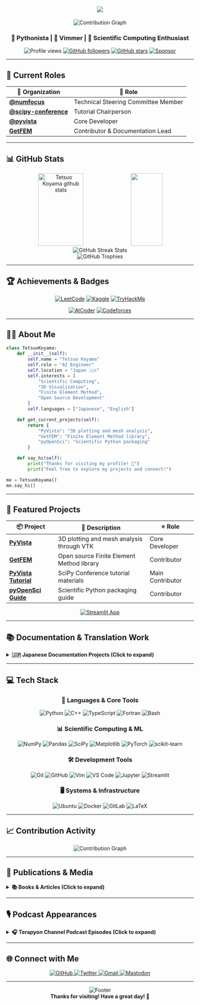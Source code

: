 <h1 align="center">
  <img src="https://readme-typing-svg.herokuapp.com/?font=Righteous&size=35&center=true&vCenter=true&width=500&height=70&duration=4000&lines=Hello+There!+👋;+I'm+Tetsuo+Koyama!;+Welcome+to+my+GitHub!;&color=F77B00">
</h1>

<div align="center">
  <img src="https://kusa-image.deno.dev/?user=tkoyama010" alt="Contribution Graph">
</div>

<h3 align="center">🐍 Pythonista | 📝 Vimmer | 🔬 Scientific Computing Enthusiast</h3>

<p align="center">
  <img src="https://komarev.com/ghpvc/?username=tkoyama010&color=blueviolet&style=flat-square" alt="Profile views">
  <a href="https://github.com/tkoyama010"><img src="https://img.shields.io/github/followers/tkoyama010?label=Followers&style=flat-square&color=blue" alt="GitHub followers"></a>
  <a href="https://github.com/tkoyama010/tkoyama010"><img src="https://img.shields.io/github/stars/tkoyama010/tkoyama010?style=flat-square&color=yellow" alt="GitHub stars"></a>
  <a href="https://github.com/sponsors/tkoyama010"><img src="https://img.shields.io/badge/Sponsor-💗-red?style=flat-square" alt="Sponsor"></a>
</p>

---

## 🎯 Current Roles

<div align="center">

| 🏢 Organization                                              | 👤 Role                             |
| ------------------------------------------------------------ | ----------------------------------- |
| **[@numfocus](https://github.com/numfocus)**                 | Technical Steering Committee Member |
| **[@scipy-conference](https://github.com/scipy-conference)** | Tutorial Chairperson                |
| **[@pyvista](https://github.com/pyvista)**                   | Core Developer                      |
| **[GetFEM](https://github.com/getfem-doc/getfem)**           | Contributor & Documentation Lead    |

</div>

---

## 📊 GitHub Stats

<div align="center">
  <img width="49%" height="195px" src="https://github-readme-stats.vercel.app/api?username=tkoyama010&show_icons=true&count_private=true&hide_border=true&title_color=F77B00&icon_color=F77B00&text_color=c9d1d9&bg_color=0d1117" alt="Tetsuo Koyama github stats" />
  <img width="41%" height="195px" src="https://github-readme-stats.vercel.app/api/top-langs/?username=tkoyama010&layout=compact&hide_border=true&title_color=F77B00&text_color=c9d1d9&bg_color=0d1117" />
</div>

<div align="center">
  <img src="https://github-readme-streak-stats.herokuapp.com/?user=tkoyama010&theme=dark&hide_border=true&stroke=F77B00&ring=F77B00&fire=F77B00&currStreakLabel=F77B00" alt="GitHub Streak Stats">
</div>

<div align="center">
  <img src="https://github-profile-trophy.vercel.app/?username=tkoyama010&theme=discord&no-frame=true&no-bg=true&column=7" alt="GitHub Trophies">
</div>

---

## 🏆 Achievements & Badges

<p align="center">
  <a href="https://leetcode.com/tkoyama010/"><img src="https://img.shields.io/badge/dynamic/json?style=for-the-badge&labelColor=black&color=%23ffa116&label=LeetCode&query=solvedOverTotal&url=https%3A%2F%2Fleetcode-badge.vercel.app%2Fapi%2Fusers%2Ftkoyama010&logo=leetcode&logoColor=yellow" alt="LeetCode"></a>
  <a href="https://www.kaggle.com/tkoyama010"><img src="https://img.shields.io/badge/Kaggle-tkoyama010-20BEFF?logo=kaggle&logoColor=white&style=for-the-badge" alt="Kaggle"></a>
  <a href="https://tryhackme.com/r/p/tkoyama010"><img src="https://img.shields.io/badge/TryHackMe-tkoyama010-212C42?logo=tryhackme&logoColor=white&style=for-the-badge" alt="TryHackMe"></a>
</p>

<p align="center">
  <a href="https://atcoder.jp/users/tkoyama010"><img src="https://img.shields.io/endpoint?style=for-the-badge&url=https%3A%2F%2Fatcoder-badges.now.sh%2Fapi%2Fatcoder%2Fjson%2Ftkoyama010" alt="AtCoder"></a>
  <a href="https://codeforces.com/profile/tkoyama010"><img src="https://img.shields.io/endpoint?style=for-the-badge&url=https%3A%2F%2Fatcoder-badges.now.sh%2Fapi%2Fcodeforces%2Fjson%2Ftkoyama010" alt="Codeforces"></a>
</p>

---

## 👨‍💻 About Me

```python
class TetsuoKoyama:
    def __init__(self):
        self.name = "Tetsuo Koyama"
        self.role = "AI Engineer"
        self.location = "Japan 🇯🇵"
        self.interests = [
            "Scientific Computing",
            "3D Visualization",
            "Finite Element Method",
            "Open Source Development"
        ]
        self.languages = ["Japanese", "English"]

    def get_current_projects(self):
        return {
            "PyVista": "3D plotting and mesh analysis",
            "GetFEM": "Finite Element Method library",
            "pyOpenSci": "Scientific Python packaging"
        }

    def say_hi(self):
        print("Thanks for visiting my profile! 🎉")
        print("Feel free to explore my projects and connect!")

me = TetsuoKoyama()
me.say_hi()
```

---

## 🚀 Featured Projects

<div align="center">

| 📦 Project                                                               | 📝 Description                            | ⭐ Role          |
| ------------------------------------------------------------------------ | ----------------------------------------- | ---------------- |
| [**PyVista**](https://github.com/pyvista/pyvista)                        | 3D plotting and mesh analysis through VTK | Core Developer   |
| [**GetFEM**](https://github.com/getfem-doc/getfem)                       | Open source Finite Element Method library | Contributor      |
| [**PyVista Tutorial**](https://github.com/pyvista/pyvista-tutorial)      | SciPy Conference tutorial materials       | Main Contributor |
| [**pyOpenSci Guide**](https://github.com/pyOpenSci/python-package-guide) | Scientific Python packaging guide         | Contributor      |

</div>

<p align="center">
  <a href="https://tkoyama010.streamlit.app/">
    <img alt="Streamlit App" src="https://img.shields.io/badge/Streamlit-App-FF4B4B?style=for-the-badge&logo=streamlit&logoColor=white" />
  </a>
</p>

---

## 📚 Documentation & Translation Work

<details>
<summary><b>🇯🇵 Japanese Documentation Projects (Click to expand)</b></summary>

I'm passionate about making technical documentation accessible to Japanese speakers:

- 📘 [PyVista日本語ドキュメント](https://pyvista.github.io/pyvista-docs-dev-ja/)
- 📗 [GetFEM日本語ドキュメント](https://getfem.readthedocs.io/ja/latest/)
- 📙 [Mayavi日本語ドキュメント](https://mayavi-ja.readthedocs.io/ja/latest/)
- 📕 [tvtk日本語ドキュメント](https://tvtk.readthedocs.io/ja/latest)

</details>

---

## 💻 Tech Stack

<div align="center">

### 🔧 Languages & Core Tools

<p>
  <img src="https://img.shields.io/badge/Python-3776AB?style=for-the-badge&logo=python&logoColor=white" alt="Python">
  <img src="https://img.shields.io/badge/C%2B%2B-00599C?style=for-the-badge&logo=c%2B%2B&logoColor=white" alt="C++">
  <img src="https://img.shields.io/badge/TypeScript-007ACC?style=for-the-badge&logo=typescript&logoColor=white" alt="TypeScript">
  <img src="https://img.shields.io/badge/Fortran-734F96?style=for-the-badge&logo=fortran&logoColor=white" alt="Fortran">
  <img src="https://img.shields.io/badge/Bash-4EAA25?style=for-the-badge&logo=gnu-bash&logoColor=white" alt="Bash">
</p>

### 📊 Scientific Computing & ML

<p>
  <img src="https://img.shields.io/badge/NumPy-013243?style=for-the-badge&logo=numpy&logoColor=white" alt="NumPy">
  <img src="https://img.shields.io/badge/Pandas-150458?style=for-the-badge&logo=pandas&logoColor=white" alt="Pandas">
  <img src="https://img.shields.io/badge/SciPy-8CAAE6?style=for-the-badge&logo=scipy&logoColor=white" alt="SciPy">
  <img src="https://img.shields.io/badge/Matplotlib-11557c?style=for-the-badge&logo=plotly&logoColor=white" alt="Matplotlib">
  <img src="https://img.shields.io/badge/PyTorch-EE4C2C?style=for-the-badge&logo=pytorch&logoColor=white" alt="PyTorch">
  <img src="https://img.shields.io/badge/scikit--learn-F7931E?style=for-the-badge&logo=scikit-learn&logoColor=white" alt="scikit-learn">
</p>

### 🛠️ Development Tools

<p>
  <img src="https://img.shields.io/badge/Git-F05032?style=for-the-badge&logo=git&logoColor=white" alt="Git">
  <img src="https://img.shields.io/badge/GitHub-181717?style=for-the-badge&logo=github&logoColor=white" alt="GitHub">
  <img src="https://img.shields.io/badge/Vim-019733?style=for-the-badge&logo=vim&logoColor=white" alt="Vim">
  <img src="https://img.shields.io/badge/VS_Code-007ACC?style=for-the-badge&logo=visual-studio-code&logoColor=white" alt="VS Code">
  <img src="https://img.shields.io/badge/Jupyter-F37626?style=for-the-badge&logo=jupyter&logoColor=white" alt="Jupyter">
  <img src="https://img.shields.io/badge/Streamlit-FF4B4B?style=for-the-badge&logo=streamlit&logoColor=white" alt="Streamlit">
</p>

### 🖥️ Systems & Infrastructure

<p>
  <img src="https://img.shields.io/badge/Ubuntu-E95420?style=for-the-badge&logo=ubuntu&logoColor=white" alt="Ubuntu">
  <img src="https://img.shields.io/badge/Docker-2496ED?style=for-the-badge&logo=docker&logoColor=white" alt="Docker">
  <img src="https://img.shields.io/badge/GitLab-FCA121?style=for-the-badge&logo=gitlab&logoColor=white" alt="GitLab">
  <img src="https://img.shields.io/badge/LaTeX-008080?style=for-the-badge&logo=latex&logoColor=white" alt="LaTeX">
</p>

</div>

---

## 📈 Contribution Activity

<div align="center">
  <img src="https://github-readme-activity-graph.vercel.app/graph?username=tkoyama010&theme=react-dark&hide_border=true&area=true&custom_title=Contribution%20Graph" alt="Contribution Graph">
</div>

---

## 📖 Publications & Media

<details>
<summary><b>📚 Books & Articles (Click to expand)</b></summary>

### 📰 Conference Reports

- [SciPy 2025 カンファレンスレポート](https://tech.akariinc.co.jp/entry/2025/07/24/190000)
- [SciPy 2024 カンファレンスレポート](https://gihyo.jp/article/2024/08/scipy2024)
- [SciPy 2023 カンファレンスレポート](https://gihyo.jp/article/2023/08/scipy2023)
- [SciPy 2022 カンファレンスレポート](https://gihyo.jp/article/2022/09/scipy2022)

### 📗 Books

- [Pythonによる有限要素法 実装ノート](https://www.amazon.co.jp/dp/B09SPMYZN4)

### 🎤 Featured Talk

- [注目セッション「Introduction to FEM Analysis with Python」― PyConJP 2019](https://gihyo.jp/news/report/01/pyconjp2019/0001#sec6)

### 📚 Academic Publications

- [Google Scholar Profile](https://scholar.google.co.jp/citations?user=GJ0Mv00AAAAJ)

</details>

---

## 🎙️ Podcast Appearances

<details>
<summary><b>🎧 Terapyon Channel Podcast Episodes (Click to expand)</b></summary>

- [#97 SciPy con 2024参加の話をじっくりと聞く](https://podcast.terapyon.net/episodes/0106.html)
- [#82 OSSを仕事にをキーワードにHugging Faceや周辺のPython UIフレームワークについて語る](https://podcast.terapyon.net/episodes/0091.html)
- [#79 SciPy con参加とOSSプロジェクトの話](https://podcast.terapyon.net/episodes/0088.html)
- [#63 SciPy con参加と PyVistaの話を深く聞く](https://podcast.terapyon.net/episodes/0072.html)

</details>

---

## 🌐 Connect with Me

<div align="center">

  <a href="https://github.com/tkoyama010">
    <img src="https://img.shields.io/badge/GitHub-100000?style=for-the-badge&logo=github&logoColor=white" alt="GitHub">
  </a>
  <a href="https://twitter.com/tkoyama010">
    <img src="https://img.shields.io/badge/Twitter-1DA1F2?style=for-the-badge&logo=twitter&logoColor=white" alt="Twitter">
  </a>
  <a href="mailto:tkoyama010@gmail.com">
    <img src="https://img.shields.io/badge/Gmail-D14836?style=for-the-badge&logo=gmail&logoColor=white" alt="Gmail">
  </a>
  <a rel="me" href="https://mstdn.jp/@tkoyama010">
    <img src="https://img.shields.io/badge/Mastodon-6364FF?style=for-the-badge&logo=mastodon&logoColor=white" alt="Mastodon">
  </a>

</div>

---

<div align="center">
  <img src="https://capsule-render.vercel.app/api?type=waving&color=gradient&height=100&section=footer" alt="Footer">
</div>

<div align="center">
  <b>Thanks for visiting! Have a great day! 🌟</b>
</div>
